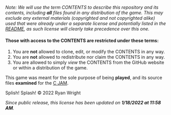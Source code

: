 *Note: We will use the term CONTENTS to describe this repository and its contents, including **all** files found in any distribution of the game. This may exclude any external materials (copyrighted and not copyrighted alike) used that were already under a separate license and potentially listed in the [README](https://github.com/RyGamer/Splish-Splash#readme), as such license will clearly take precedence over this one.*

#### Those with access to the CONTENTS are restricted under these terms:

1. You are **not** allowed to clone, edit, or modify the CONTENTS in any way.
2. You are **not** allowed to redistribute nor claim the CONTENTS in any way.
3. You are allowed to simply *view* the CONTENTS from the GitHub website or within a distribution of the game.

This game was meant for the sole purpose of being **played**, and its source files **examined** for the [C JAM](https://itch.io/jam/c-jam).

Splish! Splash! © 2022 Ryan Wright

*Since public release, this license has been updated on **1/18/2022 at 11:58 AM**.*
